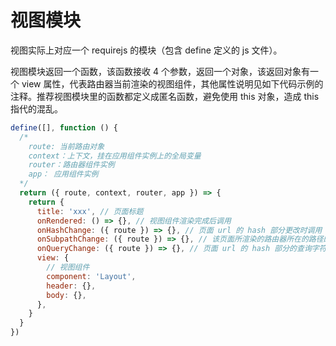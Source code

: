 # 视图模块

视图实际上对应一个 requirejs 的模块（包含 define 定义的 js 文件）。

视图模块返回一个函数，该函数接收 4 个参数，返回一个对象，该返回对象有一个 view 属性，代表路由器当前渲染的视图组件，其他属性说明见如下代码示例的注释。推荐视图模块里的函数都定义成匿名函数，避免使用 this 对象，造成 this 指代的混乱。

```js
define([], function () {
  /*
    route: 当前路由对象
    context：上下文，挂在应用组件实例上的全局变量
    router：路由器组件实例
    app： 应用组件实例
  */
  return ({ route, context, router, app }) => {
    return {
      title: 'xxx', // 页面标题
      onRendered: () => {}, // 视图组件渲染完成后调用
      onHashChange: ({ route }) => {}, // 页面 url 的 hash 部分更改时调用
      onSubpathChange: ({ route }) => {}, // 该页面所渲染的路由器所在的路径的子路径变更时调用
      onQueryChange: ({ route }) => {}, // 页面 url 的 hash 部分的查询字符串部分更改时调用
      view: {
        // 视图组件
        component: 'Layout',
        header: {},
        body: {},
      },
    }
  }
})
```
